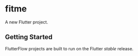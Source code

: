 # fitme

A new Flutter project.

## Getting Started

FlutterFlow projects are built to run on the Flutter _stable_ release.
